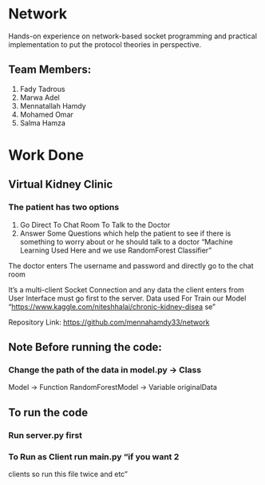 # Network
Hands-on experience on network-based socket programming and practical implementation to put the
protocol theories in perspective.

## Team Members:
1. Fady Tadrous
2. Marwa Adel
3. Mennatallah Hamdy
4. Mohamed Omar
4. Salma Hamza

# Work Done

## Virtual Kidney Clinic
### The patient has two options
 1. Go Direct To Chat Room To Talk to the
Doctor
 2. Answer Some Questions which help the
patient to see if there is something to worry
about or he should talk to a doctor
“Machine Learning Used Here and we use
RandomForest Classifier”

 The doctor enters The username and password and
directly go to the chat room

 It’s a multi-client Socket Connection and any data the
client enters from User Interface must go first to the
server.
 Data used For Train our Model
“https://www.kaggle.com/niteshhalai/chronic-kidney-disea
se”

 Repository Link:
https://github.com/mennahamdy33/network

## Note Before running the code:
### Change the path of the data in model.py -> Class
Model -> Function RandomForestModel ->
Variable originalData

## To run the code
### Run server.py first
### To Run as Client run main.py “if you want 2
clients so run this file twice and etc”
